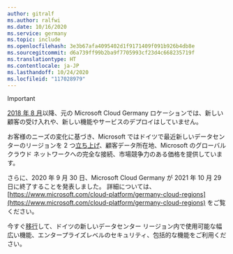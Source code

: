 ```yaml
---
author: gitralf
ms.author: ralfwi
ms.date: 10/16/2020
ms.service: germany
ms.topic: include
ms.openlocfilehash: 3e3b67afa4095402d1f9171409f091b926b4db8e
ms.sourcegitcommit: d6a739ff99b2ba9f7705993cf23d4c668235719f
ms.translationtype: HT
ms.contentlocale: ja-JP
ms.lasthandoff: 10/24/2020
ms.locfileid: "117028979"
---
```

> [!IMPORTANT]
> [2018 年 8 月](https://news.microsoft.com/europe/2018/08/31/microsoft-to-deliver-cloud-services-from-new-datacentres-in-germany-in-2019-to-meet-evolving-customer-needs/)以降、元の Microsoft Cloud Germany ロケーションでは、新しい顧客の受け入れや、新しい機能やサービスのデプロイはしていません。
>
> お客様のニーズの変化に基づき、Microsoft ではドイツで最近新しいデータセンターのリージョンを 2 つ[立ち上げ](https://azure.microsoft.com/blog/microsoft-azure-available-from-new-cloud-regions-in-germany/)、顧客データ所在地、Microsoft のグローバル クラウド ネットワークへの完全な接続、市場競争力のある価格を提供しています。 
> 
> さらに、2020 年 9 月 30 日、Microsoft Cloud Germany が 2021 年 10 月 29 日に終了することを発表しました。  詳細については、[https://www.microsoft.com/cloud-platform/germany-cloud-regions](https://www.microsoft.com/cloud-platform/germany-cloud-regions) をご覧ください。
>
> 今すぐ[移行](../articles/germany/germany-migration-main.md)して、ドイツの新しいデータセンター リージョン内で使用可能な幅広い機能、エンタープライズレベルのセキュリティ、包括的な機能をご利用ください。
